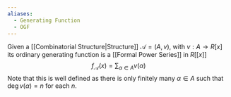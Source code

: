 ```yaml
---
aliases:
  - Generating Function
  - OGF
---
```

Given a [[Combinatorial Structure|Structure]] $\mathcal{A}=(A,v)$, with $v:A\to R[x]$ 
its ordinary generating function is a [[Formal Power Series]] in $R[[x]]$
$$
f_{\mathcal{A}}(x) = \sum_{\alpha \in A} v(\alpha)
$$
Note that this is well defined 
as there is only finitely many $\alpha \in A$ such that $\deg v(\alpha)= n$ for each $n$.


